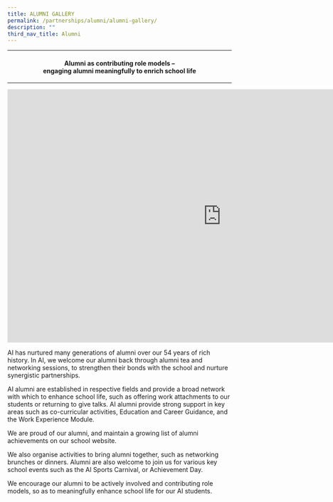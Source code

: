 ```yaml
---
title: ALUMNI GALLERY
permalink: /partnerships/alumni/alumni-gallery/
description: ""
third_nav_title: Alumni
---
```


<hr>
<h4 style="text-align: center;">Alumni as contributing role models &ndash;<br />engaging alumni meaningfully to enrich school life</h4>
<hr>
<iframe src="https://docs.google.com/presentation/d/e/2PACX-1vQDjEcesnns_wyNIOB2GAHXE2ZbJNV-t2PghR1bUujYxxobmetfz4edHiqEEkyZ-i_GkqLmE1yT4Qtg/embed?start=false&loop=false&delayms=5000" frameborder="0" width="960" height="569" allowfullscreen="true"></iframe>
<p>AI has nurtured many generations of alumni over our 54 years of rich history. In AI, we welcome our alumni back through alumni tea and networking sessions, to strengthen their bonds with the school and nurture synergistic partnerships.</p>
<p>AI alumni are established in respective fields and provide a broad network with which to enhance school life, such as offering work attachments to our students or returning to give talks. AI alumni provide strong support in key areas such as co-curricular activities, Education and Career Guidance, and the Work Experience Module.</p>
<p>We are proud of our alumni, and maintain a growing list of alumni achievements on our school website.</p>
<p>We also organise activities to bring alumni together, such as networking brunches or dinners. Alumni are also welcome to join us for various key school events such as the AI Sports Carnival, or Achievement Day.</p>
<p>We encourage our alumni to be actively involved and contributing role models, so as to meaningfully enhance school life for our AI students.</p>